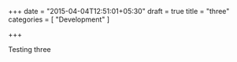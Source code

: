 +++
date = "2015-04-04T12:51:01+05:30"
draft = true
title = "three"
categories = [ "Development" ]

+++


Testing three
